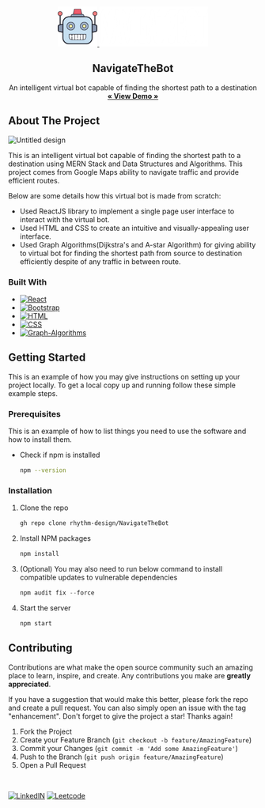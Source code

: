 <a name="readme-top"></a>

<!-- PROJECT LOGO -->
<br />
<div align="center">
  <a href="https://github.com/rhythm-design/NavigateTheBot">
    <img src="src/images/bot.png" alt="Logo" width="80" height="80">
    <img src="src/images/logo-text.png" alt="Logo" width="220" height="80">
  </a>

  <h2 align="center">NavigateTheBot</h3>

  <p align="center">
    An intelligent virtual bot capable of finding the shortest path to a destination
    <br />
    <a href="https://ephemeral-semolina-652a57.netlify.app/"><strong>« View Demo »</strong></a>
    <br />
  </p>
</div>

<!-- ABOUT THE PROJECT -->
## About The Project


![Untitled design](https://user-images.githubusercontent.com/56234578/224162813-f8bca444-abf3-4dcc-849d-80d8f82563be.gif)

This is an intelligent virtual bot capable of finding the shortest path to a destination using MERN Stack and Data Structures and Algorithms. This project comes from Google Maps ability to navigate traffic and provide efficient routes.

Below are some details how this virtual bot is made from scratch:
* Used ReactJS library to implement a single page user interface to interact with the virtual bot.
* Used HTML and CSS to create an intuitive and visually-appealing user interface.
* Used Graph Algorithms(Dijkstra's and A-star Algorithm) for giving ability to virtual bot for finding the shortest path from source to destination efficiently despite of any traffic in between route.


### Built With

* [![React][React.js]][React-url]
* [![Bootstrap][Bootstrap.com]][Bootstrap-url]
* [![HTML]][Html-url]
* [![CSS]][Css-url]
* [![Graph-Algorithms]][Graph-Algorithms-url]

<!-- GETTING STARTED -->
## Getting Started

This is an example of how you may give instructions on setting up your project locally.
To get a local copy up and running follow these simple example steps.

### Prerequisites

This is an example of how to list things you need to use the software and how to install them.
* Check if npm is installed
  ```sh
  npm --version
  ```

### Installation



1. Clone the repo
   ```sh
   gh repo clone rhythm-design/NavigateTheBot
   ```
2. Install NPM packages
   ```sh
   npm install
   ```
3. (Optional) You may also need to run below command to install compatible updates to vulnerable dependencies
   ```js
   npm audit fix --force
   ```
4. Start the server
   ```js
   npm start
   ```

<!-- CONTRIBUTING -->
## Contributing

Contributions are what make the open source community such an amazing place to learn, inspire, and create. Any contributions you make are **greatly appreciated**.

If you have a suggestion that would make this better, please fork the repo and create a pull request. You can also simply open an issue with the tag "enhancement".
Don't forget to give the project a star! Thanks again!

1. Fork the Project
2. Create your Feature Branch (`git checkout -b feature/AmazingFeature`)
3. Commit your Changes (`git commit -m 'Add some AmazingFeature'`)
4. Push to the Branch (`git push origin feature/AmazingFeature`)
5. Open a Pull Request


<!-- Profiles -->
<br />

[![LinkedIN]][Linkedin-url]
[![Leetcode]][LeetCode-url]




<!-- MARKDOWN LINKS & IMAGES -->

[React.js]: https://img.shields.io/badge/React-20232A?style=for-the-badge&logo=react&logoColor=61DAFB
[React-url]: https://reactjs.org/
[Bootstrap.com]: https://img.shields.io/badge/Bootstrap-563D7C?style=for-the-badge&logo=bootstrap&logoColor=white
[Bootstrap-url]: https://getbootstrap.com
[HTML]: https://img.shields.io/badge/HTML-FF2D20?style=for-the-badge&logo=HTML&logoColor=white
[html-url]: https://developer.mozilla.org/en-US/docs/Web/HTML
[CSS]: https://img.shields.io/badge/CSS-4A4A55?style=for-the-badge&logo=CSS&logoColor=FF3E00
[Css-url]: https://developer.mozilla.org/en-US/docs/Web/CSS
[Graph-Algorithms]:https://img.shields.io/badge/Graph-Algorithms-DD0031?style=for-the-badge&logo=Graph-Algorithms&logoColor=white
[Graph-Algorithms-url]: https://www.baeldung.com/cs/dijkstra-vs-a-pathfinding
[LinkedIN]: https://img.shields.io/badge/LinkedIN-0077B5?style=for-the-badge&logo=LinkedIN&logoColor=white
[Linkedin-url]:https://www.linkedin.com/in/rhythmvarshney/
[Leetcode]: https://img.shields.io/badge/Leetcode-20232A?style=for-the-badge&logo=Leetcode&logoColor=white
[LeetCode-url]:https://leetcode.com/rhythm_varshney/


